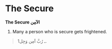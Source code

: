 The Secure
==========

**The Secure الآمِن**

1. Many a person who is secure gets frightened.

> 1ـ رُبَّ آمِن وَجِل.


